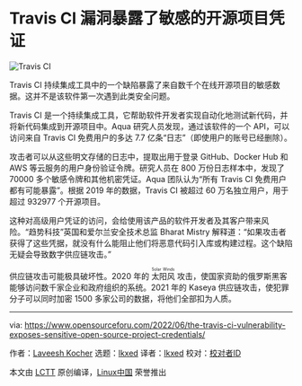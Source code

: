 [#]: subject: "The Travis CI Vulnerability Exposes Sensitive Open Source Project Credentials"
[#]: via: "https://www.opensourceforu.com/2022/06/the-travis-ci-vulnerability-exposes-sensitive-open-source-project-credentials/"
[#]: author: "Laveesh Kocher https://www.opensourceforu.com/author/laveesh-kocher/"
[#]: collector: "lkxed"
[#]: translator: "lkxed"
[#]: reviewer: " "
[#]: publisher: " "
[#]: url: " "

Travis CI 漏洞暴露了敏感的开源项目凭证
======
![Travis CI][1]

Travis CI 持续集成工具中的一个缺陷暴露了来自数千个在线开源项目的敏感数据。这并不是该软件第一次遇到此类安全问题。

Travis CI 是一个持续集成工具，它帮助软件开发者实现自动化地测试新代码，并将新代码集成到开源项目中。Aqua 研究人员发现，通过该软件的一个 API，可以访问来自 Travis CI 免费用户的多达 7.7 亿条“日志”（即使用户的账号已经删除）。

攻击者可以从这些明文存储的日志中，提取出用于登录 GitHub、Docker Hub 和 AWS 等云服务的用户身份验证令牌。研究人员在 800 万份日志样本中，发现了 70000 多个敏感令牌和其他机密凭证。Aqua 团队认为“所有 Travis CI 免费用户都有可能暴露”。根据 2019 年的数据，Travis CI 被超过 60 万名独立用户，用于超过 932977 个开源项目。

这种对高级用户凭证的访问，会给使用该产品的软件开发者及其客户带来风险。“趋势科技”英国和爱尔兰安全技术总监 Bharat Mistry 解释道：“如果攻击者获得了这些凭据，就没有什么能阻止他们将恶意代码引入库或构建过程。这个缺陷无疑会导致数字供应链攻击。”

供应链攻击可能极具破坏性。2020 年的 <ruby>太阳风<rt>Solar Winds</rt></ruby> 攻击，使国家资助的俄罗斯黑客能够访问数千家企业和政府组织的系统。2021 年的 Kaseya 供应链攻击，使犯罪分子可以同时加密 1500 多家公司的数据，将他们全部扣为人质。

--------------------------------------------------------------------------------

via: https://www.opensourceforu.com/2022/06/the-travis-ci-vulnerability-exposes-sensitive-open-source-project-credentials/

作者：[Laveesh Kocher][a]
选题：[lkxed][b]
译者：[lkxed](https://github.com/lkxed)
校对：[校对者ID](https://github.com/校对者ID)

本文由 [LCTT](https://github.com/LCTT/TranslateProject) 原创编译，[Linux中国](https://linux.cn/) 荣誉推出

[a]: https://www.opensourceforu.com/author/laveesh-kocher/
[b]: https://github.com/lkxed
[1]: https://www.opensourceforu.com/wp-content/uploads/2022/06/travis-c.png
